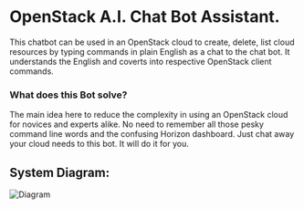 # OpenStack A.I. Chat Bot Assistant.
This chatbot can be used in an OpenStack cloud to create, delete, list cloud resources by typing commands in plain English as a chat to the chat bot. It understands the English and coverts into respective OpenStack client commands. 

### What does this Bot solve?
The main idea here to reduce the complexity in using an OpenStack cloud for novices and experts alike. No need to remember all those pesky command line words and the confusing Horizon dashboard. Just chat away your cloud needs to this bot. It will do it for you.

## System Diagram:
![Diagram](https://raw.githubusercontent.com/shank7485/OpenStack-Hackathon-OSIC/master/Diagram.png)
